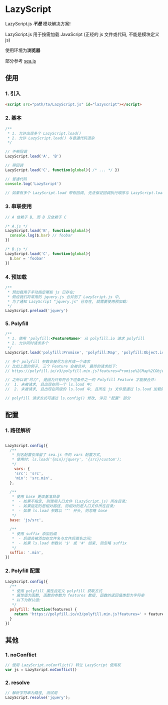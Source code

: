 # LazyScript
LazyScript.js ***不是*** 模块解决方案!

LazyScript.js 用于按需加载 JavaScript (正经的 js 文件或代码, 不能是模块定义 js) 

使用环境为**浏览器**

部分参考 [sea.js](https://github.com/seajs/seajs)



## 使用

### 1. 引入

```html
<script src="path/to/LazyScript.js" id="lazyscript"></script>
```



### 2. 基本

```javascript
/**
 * 1. 允许出现多个 LazyScript.load()
 * 2. 允许 LazyScript.load() 与普通代码混杂
 */

// 不带回调
LazyScript.load('A', 'B')

// 带回调
LazyScript.load('C', function(global){ /* ... */ })

// 普通代码
console.log('LazyScript')

// 如果有多个 LazyScript.load 带有回调, 无法保证回调执行顺序与 LazyScript.load 出现顺序一致!

```



### 3. 串联使用

```javascript
// A 依赖于 B, 而 B 又依赖于 C

/* A.js */
LazyScript.load('B', function(global){ 
  console.log($.bar) // foobar
})

/* B.js */
LazyScript.load('C', function(global){
  $.bar = 'foobar'
})

```



### 4. 预加载

```javascript
/**
 * 预加载用于手动指定哪些 js 已存在;
 * 假设我们将常用的 jquery.js 合并到了 LazyScript.js 中,
 * 为了通知 LazyScript "jquery.js" 已存在, 就需要使用预加载:
 */
LazyScript.preload('jquery')

```



### 5. Polyfill

```javascript
/**
 * 1. 使用 'polyfill:<FeatureName>' 从 polyfill.io 请求 polyfill
 * 2. 允许同时请求多个
 */
LazyScript.load('polyfill:Promise', 'polyfill:Map', 'polyfill:Object.is')

// 多个 polyfill 参数会被尽力合并成一个请求
// 比如上面的例子, 三个 Feature 会被合并, 最终的请求如下:
// https://polyfill.io/v3/polyfill.min.js?features=Promise%2CMap%2CObject.is

// 之所以说"尽力", 是因为只有符合下述条件之一的 Polyfill Feature 才能被合并:
//  1. 未被请求, 且出现在同一个 ls.load 中;
//  2. 未被请求, 且出现在同级的 ls.load 中, 且所在 js 文件是通过 ls.load 加载的;

// polyfill 请求方式可通过 ls.config() 修改, 详见 "配置" 部分

```



## 配置

### 1. 路径解析

```javascript

LazyScript.config({
  /**
   * 别名配置仅保留了 sea.js 中的 vars 配置方式,
   * 使用时: ls.load('{min}/jquery', '{src}/custom');
   */
	vars: {
    'src': 'src',
    'min': 'src.min',
  },
  
  /**
   * 使用 base 更改基准目录
   *  - 如果不指定, 则使用入口文件 (LazyScript.js) 所在目录;
   *  - 如果指定的是相对路径, 则相对的是入口文件所在目录;
   *  - 如果 ls.load 参数以 '^' 开头, 则忽略 base
   */
  base: 'js/src',
  
  /**
   * 使用 suffix 添加后缀
   *  - 后缀会被添加在文件名与文件后缀名之间;
   *  - 如果 ls.load 参数以 '$' 或 '#' 结束, 则忽略 suffix
   */
  suffix: '.min',
})

```



### 2. Polyfill 配置

```javascript
LazyScript.config({
  /**
   * 使用 polyfill 属性自定义 polyfill 获取方式
   * 属性值为函数, 函数的参数为 features 数组, 函数的返回值类型为字符串
   * 以下为默认值:
   */
  polyfill: function(features) {
    return 'https://polyfill.io/v3/polyfill.min.js?features=' + features.join('%2C');
  }
})
```



## 其他

### 1. noConflict

```javascript
// 使用 LazyScript.noConflict() 转让 LazyScript 使用权
var js = LazyScript.noConflict()

```



### 2. resolve

```javascript
// 解析字符串为路径, 测试用
LazyScript.resolve('jquery');

```
